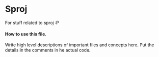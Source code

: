 # Sproj
For stuff related to sproj :P

#### How to use this file.
Write high level descriptions of important files and concepts here.
Put the details in the comments in he actual code.
